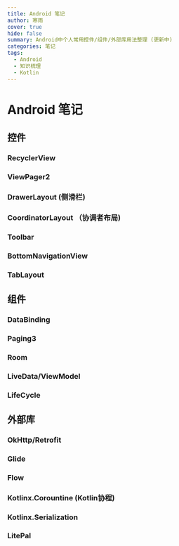 ```yaml
---
title: Android 笔记
author: 寒雨
cover: true
hide: false
summary: Android中个人常用控件/组件/外部库用法整理 (更新中)
categories: 笔记
tags:
  - Android
  - 知识梳理
  - Kotlin
---
```


# Android 笔记

## 控件

### RecyclerView

### ViewPager2

### DrawerLayout (侧滑栏)

### CoordinatorLayout （协调者布局)

### Toolbar

### BottomNavigationView

### TabLayout

## 组件

### DataBinding

### Paging3

### Room

### LiveData/ViewModel

### LifeCycle

## 外部库

### OkHttp/Retrofit

### Glide

### Flow

### Kotlinx.Corountine (Kotlin协程)

### Kotlinx.Serialization

### LitePal

